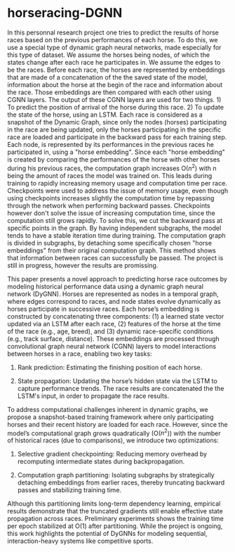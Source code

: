 # horseracing-DGNN
In this personnal research project one tries to predict the results of horse races based on the previous performances of each horse. To do this, we use a special type of dynamic graph neural networks, made especially for this type of dataset. We assume the horses being nodes, of which the states change after each race he participates in. We assume the edges to be the races. Before each race, the horses are represented by embeddings that are made of a concatenation of the the saved state of the model, information about the horse at the begin of the race and information about the race. Those embeddings are then compared with each other using CGNN layers. The output of these CGNN layers are used for two things. 1) To predict the position of arrival of the horse during this race. 2) To update the state of the horse, using an LSTM. Each race is considered as a snapshot of the Dynamic Graph, since only the nodes (horses) participating in the race are being updated, only the horses participating in the specific race are loaded and participate in the backward pass for each training step. Each node, is represented by its performances in the previous races he participated in, using a "horse embedding". Since each "horse embedding" is created by comparing the performances of the horse with other horses during his previous races, the computation graph increases O($n^2$) with n being the amount of races the model was trained on. This leads during training to rapidly increasing memory usage and computation time per race. Checkpoints were used to address the issue of memory usage, even though using checkpoints increases slightly the computation time by repassing through the network when performing backward passes. Checkpoints however don't solve the issue of increasing computation time, since the computation still grows rapidly. To solve this, we cut the backward pass at specific points in the graph. By having independent subgraphs, the model tends to have a stable iteration time during training. The computation graph is divided in subgraphs, by detaching some specifically chosen "horse embeddings" from their original computation graph. This method shows that information between races can successfully be passed. The project is still in progress, however the results are promissing. 

This paper presents a novel approach to predicting horse race outcomes by modeling historical performance data using a dynamic graph neural network (DyGNN). Horses are represented as nodes in a temporal graph, where edges correspond to races, and node states evolve dynamically as horses participate in successive races. Each horse’s embedding is constructed by concatenating three components: (1) a learned state vector updated via an LSTM after each race, (2) features of the horse at the time of the race (e.g., age, breed), and (3) dynamic race-specific conditions (e.g., track surface, distance). These embeddings are processed through convolutional graph neural network (CGNN) layers to model interactions between horses in a race, enabling two key tasks:

1) Rank prediction: Estimating the finishing position of each horse.

2) State propagation: Updating the horse’s hidden state via the LSTM to capture performance trends. The race results are concatenated the the LSTM's input, in order to propagate the race results.

To address computational challenges inherent in dynamic graphs, we propose a snapshot-based training framework where only participating horses and their recent history are loaded for each race. However, since the model’s computational graph grows quadratically (O($n^2$)) with the number of historical races (due to comparisons), we introduce two optimizations:

1) Selective gradient checkpointing: Reducing memory overhead by recomputing intermediate states during backpropagation.

2) Computation graph partitioning: Isolating subgraphs by strategically detaching embeddings from earlier races, thereby truncating backward passes and stabilizing training time.

Although this partitioning limits long-term dependency learning, empirical results demonstrate that the truncated gradients still enable effective state propagation across races. Preliminary experiments shows the training time per epoch stabilized at O(1) after partitioning. While the project is ongoing, this work highlights the potential of DyGNNs for modeling sequential, interaction-heavy systems like competitive sports. 
